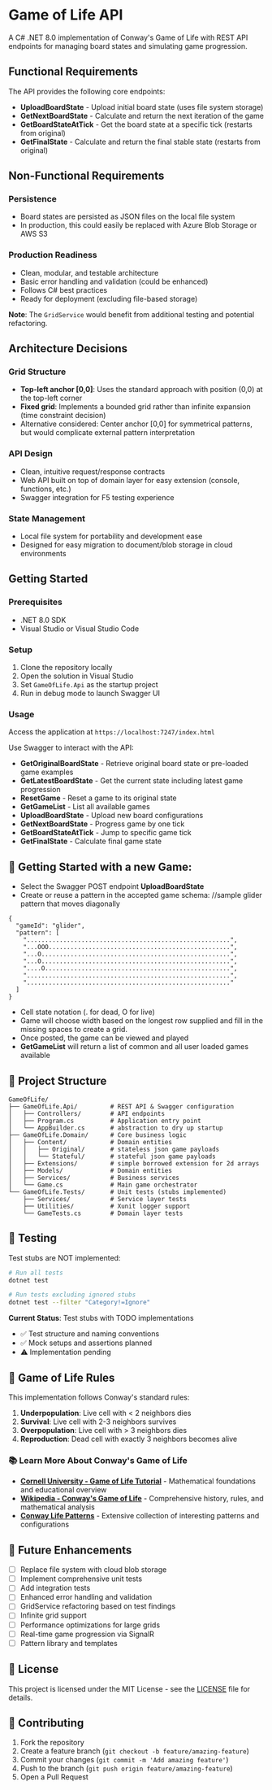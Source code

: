 # Game of Life API

A C# .NET 8.0 implementation of Conway's Game of Life with REST API endpoints for managing board states and simulating game progression.

## Functional Requirements

The API provides the following core endpoints:

- **UploadBoardState** - Upload initial board state (uses file system storage)
- **GetNextBoardState** - Calculate and return the next iteration of the game
- **GetBoardStateAtTick** - Get the board state at a specific tick (restarts from original)
- **GetFinalState** - Calculate and return the final stable state (restarts from original)

## Non-Functional Requirements

### Persistence
- Board states are persisted as JSON files on the local file system
- In production, this could easily be replaced with Azure Blob Storage or AWS S3

### Production Readiness
- Clean, modular, and testable architecture
- Basic error handling and validation (could be enhanced)
- Follows C# best practices
- Ready for deployment (excluding file-based storage)

**Note**: The `GridService` would benefit from additional testing and potential refactoring.

## Architecture Decisions

### Grid Structure
- **Top-left anchor [0,0]**: Uses the standard approach with position (0,0) at the top-left corner
- **Fixed grid**: Implements a bounded grid rather than infinite expansion (time constraint decision)
- Alternative considered: Center anchor [0,0] for symmetrical patterns, but would complicate external pattern interpretation

### API Design
- Clean, intuitive request/response contracts
- Web API built on top of domain layer for easy extension (console, functions, etc.)
- Swagger integration for F5 testing experience

### State Management
- Local file system for portability and development ease
- Designed for easy migration to document/blob storage in cloud environments

## Getting Started

### Prerequisites
- .NET 8.0 SDK
- Visual Studio or Visual Studio Code

### Setup
1. Clone the repository locally
2. Open the solution in Visual Studio
3. Set `GameOfLife.Api` as the startup project
4. Run in debug mode to launch Swagger UI

### Usage
Access the application at `https://localhost:7247/index.html`

Use Swagger to interact with the API:
- **GetOriginalBoardState** - Retrieve original board state or pre-loaded game examples
- **GetLatestBoardState** - Get the current state including latest game progression
- **ResetGame** - Reset a game to its original state
- **GetGameList** - List all available games
- **UploadBoardState** - Upload new board configurations
- **GetNextBoardState** - Progress game by one tick
- **GetBoardStateAtTick** - Jump to specific game tick
- **GetFinalState** - Calculate final game state

## 📝 Getting Started with a new Game:

- Select the Swagger POST endpoint **UploadBoardState** 
- Create or reuse a pattern in the accepted game schema:
//sample glider pattern that moves diagonally
```
{
  "gameId": "glider",
  "pattern": [
    "........................................................",
    "...OOO..................................................",
    "...O....................................................",
    "...O....................................................",
    "....O...................................................",
    "........................................................",
    "........................................................"
  ]
}
```
- Cell state notation (. for dead, O for live)
- Game will choose width based on the longest row supplied and fill in the missing spaces to create a grid.
- Once posted, the game can be viewed and played
- **GetGameList** will return a list of common and all user loaded games available

## 📁 Project Structure

```
GameOfLife/
├── GameOfLife.Api/         # REST API & Swagger configuration
│   ├── Controllers/        # API endpoints
│   ├── Program.cs          # Application entry point
│   └── AppBuilder.cs       # abstraction to dry up startup
├── GameOfLife.Domain/      # Core business logic
│   ├── Content/            # Domain entities
│   │   ├── Original/       # stateless json game payloads 
│   │   └── Stateful/       # stateful json game payloads 
│   ├── Extensions/         # simple borrowed extension for 2d arrays
│   ├── Models/             # Domain entities
│   ├── Services/           # Business services
│   └── Game.cs             # Main game orchestrator
└── GameOfLife.Tests/       # Unit tests (stubs implemented)
    ├── Services/           # Service layer tests
    ├── Utilities/          # Xunit logger support
    └── GameTests.cs        # Domain layer tests
```

## 🧪 Testing

Test stubs are NOT implemented:

```bash
# Run all tests
dotnet test

# Run tests excluding ignored stubs
dotnet test --filter "Category!=Ignore"
```

**Current Status**: Test stubs with TODO implementations
- ✅ Test structure and naming conventions
- ✅ Mock setups and assertions planned  
- ⚠️ Implementation pending

## 🔄 Game of Life Rules

This implementation follows Conway's standard rules:
1. **Underpopulation**: Live cell with < 2 neighbors dies
2. **Survival**: Live cell with 2-3 neighbors survives  
3. **Overpopulation**: Live cell with > 3 neighbors dies
4. **Reproduction**: Dead cell with exactly 3 neighbors becomes alive

### 📚 Learn More About Conway's Game of Life

- **[Cornell University - Game of Life Tutorial](https://pi.math.cornell.edu/~lipa/mec/lesson6.html)** - Mathematical foundations and educational overview
- **[Wikipedia - Conway's Game of Life](https://en.wikipedia.org/wiki/Conway%27s_Game_of_Life)** - Comprehensive history, rules, and mathematical analysis
- **[Conway Life Patterns](https://conwaylife.com/patterns)** - Extensive collection of interesting patterns and configurations

## 🚧 Future Enhancements

- [ ] Replace file system with cloud blob storage
- [ ] Implement comprehensive unit tests
- [ ] Add integration tests
- [ ] Enhanced error handling and validation
- [ ] GridService refactoring based on test findings
- [ ] Infinite grid support
- [ ] Performance optimizations for large grids
- [ ] Real-time game progression via SignalR
- [ ] Pattern library and templates

## 📄 License

This project is licensed under the MIT License - see the [LICENSE](LICENSE) file for details.

## 🤝 Contributing

1. Fork the repository
2. Create a feature branch (`git checkout -b feature/amazing-feature`)
3. Commit your changes (`git commit -m 'Add amazing feature'`)
4. Push to the branch (`git push origin feature/amazing-feature`)
5. Open a Pull Request